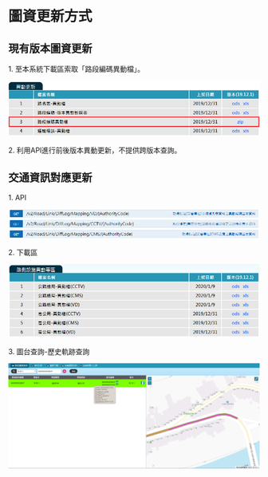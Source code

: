 # 圖資更新方式

## 現有版本圖資更新

1\. 至本系統下載區索取「路段編碼異動檔」。

![](016.png)

2\. 利用API進行前後版本異動更新，不提供跨版本查詢。

## 交通資訊對應更新

1\. API

![](017.png)

2\. 下載區

![](018.PNG)

3\. 圖台查詢-歷史軌跡查詢

![](019.PNG)
